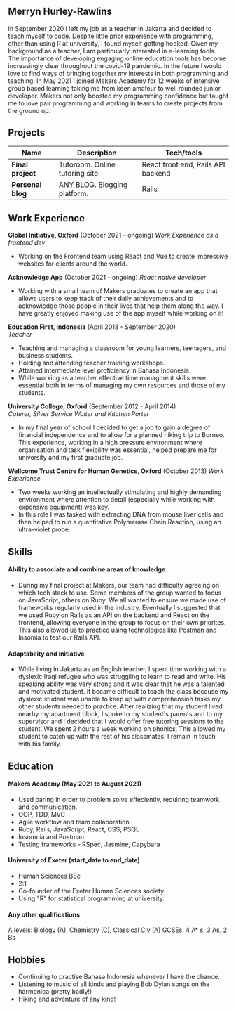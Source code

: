 ## Merryn Hurley-Rawlins

In September 2020 I left my job as a teacher in Jakarta and decided to teach myself to code. Despite little prior experience with programming, other than using R at university, I found myself getting hooked. Given my background as a teacher, I am particularly interested in e-learning tools. The importance of developing engaging online education tools has become increasingly clear throughout the covid-19 pandemic. In the future I would love to find ways of bringing together my interests in both programming and teaching. 
In May 2021 I joined Makers Academy for 12 weeks of intensive group based learning taking me from keen amateur to well rounded junior developer. Makers not only boosted my programming confidence but taught me to love pair programming and working in teams to create projects from the ground up. 


## Projects

| Name                         | Description                    | Tech/tools                         |
| ---------------------------- | ------------------------------ | ---------------------------------- |
| **Final project**            | Tutoroom. Online tutoring site.| React front end, Rails API backend |
| **Personal blog**            | ANY BLOG. Blogging platform.   | Rails                              |

## Work Experience

**Global Initiative, Oxford** (October 2021 - ongoing)
_Work Experience as a frontend dev_
- Working on the Frontend team using React and Vue to create impressive websites for clients around the world.

**Acknowledge App** (October 2021 - ongoing)
_React native developer_
- Working with a small team of Makers graduates to create an app that allows users to keep track of their daily achievements and to acknowledge those people in their lives that help them along the way. I have greatly enjoyed making use of the app myself while working on it! 

**Education First, Indonesia** (April 2018 - September 2020)  
_Teacher_
- Teaching and managing a classroom for young learners, teenagers, and business students. 
- Holding and attending teacher training workshops.
- Attained intermediate level proficiency in Bahasa Indonesia.
- While working as a teacher effective time managment skills were essential both in terms of managing my own resources and those of my students. 

**University College, Oxford** (September 2012 - April 2014)  
_Caterer, Silver Service Waiter and Kitchen Porter_
- In my final year of school I decided to get a job to gain a degree of financial independence and to allow for a planned hiking trip to Borneo. This experience, working in a high pressure environment where organisation and task flexibility was essential, helped prepare me for university and my first graduate job.  

**Wellcome Trust Centre for Human Genetics, Oxford** (October 2013)
_Work Experience_
- Two weeks working an intellectually stimulating and highly demanding environment where attention to detail (especially while working with expensive equipment) was key.
- In this role I was tasked with extracting DNA from mouse liver cells and then helped to run a quantitative Polymerase Chain Reaction, using an ultra-violet probe. 

## Skills

#### Ability to associate and combine areas of knowledge 

- During my final project at Makers, our team had difficulty agreeing on which tech stack to use. Some members of the group wanted to focus on JavaScript, others on Ruby. We all wanted to ensure we made use of frameworks regularly used in the industry. Eventually I suggested that we used Ruby on Rails as an API on the backend and React on the frontend, allowing everyone in the group to focus on their own priorites. This also allowed us to practice using technologies like Postman and Insomia to test our Rails API. 

#### Adaptability and initiative

- While living in Jakarta as an English teacher, I spent time working with a dyslexic Iraqi refugee who was struggling to learn to read and write. His speaking ability was very strong and it was clear that he was a talented and motivated student. It became difficult to teach the class because my dyslexic student was unable to keep up with comprehension tasks my other students needed to practice. After realizing that my student lived nearby my apartment block, I spoke to my student's parents and to my supervisor and I decided that I would offer free tutoring sessions to the student. We spent 2 hours a week working on phonics. This allowed my student to catch up with the rest of his classmates. I remain in touch with his family.

## Education

#### Makers Academy (May 2021 to August 2021)
- Used paring in order to problem solve effeciently, requiring teamwork and communication.
- OOP, TDD, MVC
- Agile workflow and team collaboration
- Ruby, Rails, JavaScript, React, CSS, PSQL 
- Insomnia and Postman
- Testing frameworks - RSpec, Jasmine, Capybara

#### University of Exeter (start_date to end_date)

- Human Sciences BSc
- 2:1
- Co-founder of the Exeter Human Sciences society. 
- Using "R" for statistical programming at university. 

#### Any other qualifications

A levels: Biology (A), Chemistry (C), Classical Civ (A)
GCSEs: 4 A* s, 3 As, 2 Bs

## Hobbies

- Continuing to practise Bahasa Indonesia whenever I have the chance.
- Listening to music of all kinds and playing Bob Dylan songs on the harmonica (pretty badly!)
- Hiking and adventure of any kind! 

